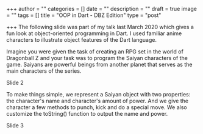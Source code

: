 +++
author = ""
categories = []
date = ""
description = ""
draft = true
image = ""
tags = []
title = "OOP in Dart - DBZ Edition"
type = "post"

+++
The following slide was part of my talk last March 2020 which gives a fun look at object-oriented programming in Dart. I used familiar anime characters to illustrate object features of the Dart language.

Imagine you were given the task of creating an RPG set in the world of Dragonball Z and your task was to program the Saiyan characters of the game. Saiyans are powerful beings from another planet that serves as the main characters of the series.

Slide 2

To make things simple, we represent a Saiyan object with two properties: the character's name and character's amount of power. And we give the character a few methods to punch, kick and do a special move. We also customize the toString() function to output the name and power.

Slide 3